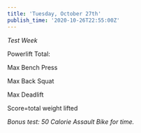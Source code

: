 ```yaml
---
title: 'Tuesday, October 27th'
publish_time: '2020-10-26T22:55:00Z'
---
```


*Test Week*

Powerlift Total:

Max Bench Press

Max Back Squat

Max Deadlift

Score=total weight lifted

*Bonus test: 50 Calorie Assault Bike for time.*
